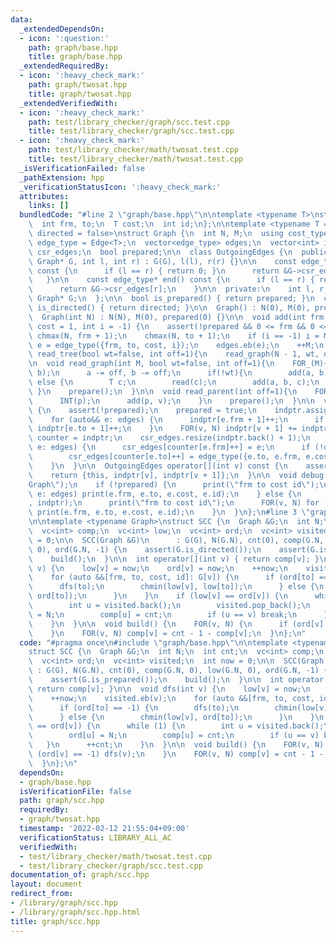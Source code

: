 ```yaml
---
data:
  _extendedDependsOn:
  - icon: ':question:'
    path: graph/base.hpp
    title: graph/base.hpp
  _extendedRequiredBy:
  - icon: ':heavy_check_mark:'
    path: graph/twosat.hpp
    title: graph/twosat.hpp
  _extendedVerifiedWith:
  - icon: ':heavy_check_mark:'
    path: test/library_checker/graph/scc.test.cpp
    title: test/library_checker/graph/scc.test.cpp
  - icon: ':heavy_check_mark:'
    path: test/library_checker/math/twosat.test.cpp
    title: test/library_checker/math/twosat.test.cpp
  _isVerificationFailed: false
  _pathExtension: hpp
  _verificationStatusIcon: ':heavy_check_mark:'
  attributes:
    links: []
  bundledCode: "#line 2 \"graph/base.hpp\"\n\ntemplate <typename T>\nstruct Edge {\n\
    \  int frm, to;\n  T cost;\n  int id;\n};\n\ntemplate <typename T = int, bool\
    \ directed = false>\nstruct Graph {\n  int N, M;\n  using cost_type = T;\n  using\
    \ edge_type = Edge<T>;\n  vector<edge_type> edges;\n  vector<int> indptr;\n  vector<edge_type>\
    \ csr_edges;\n  bool prepared;\n\n  class OutgoingEdges {\n  public:\n    OutgoingEdges(const\
    \ Graph* G, int l, int r) : G(G), l(l), r(r) {}\n\n    const edge_type* begin()\
    \ const {\n      if (l == r) { return 0; }\n      return &G->csr_edges[l];\n \
    \   }\n\n    const edge_type* end() const {\n      if (l == r) { return 0; }\n\
    \      return &G->csr_edges[r];\n    }\n\n  private:\n    int l, r;\n    const\
    \ Graph* G;\n  };\n\n  bool is_prepared() { return prepared; }\n  constexpr bool\
    \ is_directed() { return directed; }\n\n  Graph() : N(0), M(0), prepared(0) {}\n\
    \  Graph(int N) : N(N), M(0), prepared(0) {}\n\n  void add(int frm, int to, T\
    \ cost = 1, int i = -1) {\n    assert(!prepared && 0 <= frm && 0 <= to);\n   \
    \ chmax(N, frm + 1);\n    chmax(N, to + 1);\n    if (i == -1) i = M;\n    auto\
    \ e = edge_type({frm, to, cost, i});\n    edges.eb(e);\n    ++M;\n  }\n\n  void\
    \ read_tree(bool wt=false, int off=1){\n    read_graph(N - 1, wt, off);\n  }\n\
    \n  void read_graph(int M, bool wt=false, int off=1){\n    FOR_(M){\n      INT(a,\
    \ b);\n      a -= off, b -= off;\n      if(!wt){\n        add(a, b);\n      }\
    \ else {\n        T c;\n        read(c);\n        add(a, b, c);\n      }\n   \
    \ }\n    prepare();\n  }\n\n  void read_parent(int off=1){\n    FOR3(v, 1, N){\n\
    \      INT(p);\n      add(p, v);\n    }\n    prepare();\n  }\n\n  void prepare()\
    \ {\n    assert(!prepared);\n    prepared = true;\n    indptr.assign(N + 1, 0);\n\
    \    for (auto&& e: edges) {\n      indptr[e.frm + 1]++;\n      if (!directed)\
    \ indptr[e.to + 1]++;\n    }\n    FOR(v, N) indptr[v + 1] += indptr[v];\n    auto\
    \ counter = indptr;\n    csr_edges.resize(indptr.back() + 1);\n    for (auto&&\
    \ e: edges) {\n      csr_edges[counter[e.frm]++] = e;\n      if (!directed)\n\
    \        csr_edges[counter[e.to]++] = edge_type({e.to, e.frm, e.cost, e.id});\n\
    \    }\n  }\n\n  OutgoingEdges operator[](int v) const {\n    assert(prepared);\n\
    \    return {this, indptr[v], indptr[v + 1]};\n  }\n\n  void debug() {\n    print(\"\
    Graph\");\n    if (!prepared) {\n      print(\"frm to cost id\");\n      for (auto&&\
    \ e: edges) print(e.frm, e.to, e.cost, e.id);\n    } else {\n      print(\"indptr\"\
    , indptr);\n      print(\"frm to cost id\");\n      FOR(v, N) for (auto&& e: (*this)[v])\
    \ print(e.frm, e.to, e.cost, e.id);\n    }\n  }\n};\n#line 3 \"graph/scc.hpp\"\
    \n\ntemplate <typename Graph>\nstruct SCC {\n  Graph &G;\n  int N;\n  int cnt;\n\
    \  vc<int> comp;\n  vc<int> low;\n  vc<int> ord;\n  vc<int> visited;\n  int now\
    \ = 0;\n\n  SCC(Graph &G)\n      : G(G), N(G.N), cnt(0), comp(G.N, 0), low(G.N,\
    \ 0), ord(G.N, -1) {\n    assert(G.is_directed());\n    assert(G.is_prepared());\n\
    \    build();\n  }\n\n  int operator[](int v) { return comp[v]; }\n\n  void dfs(int\
    \ v) {\n    low[v] = now;\n    ord[v] = now;\n    ++now;\n    visited.eb(v);\n\
    \    for (auto &&[frm, to, cost, id]: G[v]) {\n      if (ord[to] == -1) {\n  \
    \      dfs(to);\n        chmin(low[v], low[to]);\n      } else {\n        chmin(low[v],\
    \ ord[to]);\n      }\n    }\n    if (low[v] == ord[v]) {\n      while (1) {\n\
    \        int u = visited.back();\n        visited.pop_back();\n        ord[u]\
    \ = N;\n        comp[u] = cnt;\n        if (u == v) break;\n      }\n      ++cnt;\n\
    \    }\n  }\n\n  void build() {\n    FOR(v, N) {\n      if (ord[v] == -1) dfs(v);\n\
    \    }\n    FOR(v, N) comp[v] = cnt - 1 - comp[v];\n  }\n};\n"
  code: "#pragma once\n#include \"graph/base.hpp\"\n\ntemplate <typename Graph>\n\
    struct SCC {\n  Graph &G;\n  int N;\n  int cnt;\n  vc<int> comp;\n  vc<int> low;\n\
    \  vc<int> ord;\n  vc<int> visited;\n  int now = 0;\n\n  SCC(Graph &G)\n     \
    \ : G(G), N(G.N), cnt(0), comp(G.N, 0), low(G.N, 0), ord(G.N, -1) {\n    assert(G.is_directed());\n\
    \    assert(G.is_prepared());\n    build();\n  }\n\n  int operator[](int v) {\
    \ return comp[v]; }\n\n  void dfs(int v) {\n    low[v] = now;\n    ord[v] = now;\n\
    \    ++now;\n    visited.eb(v);\n    for (auto &&[frm, to, cost, id]: G[v]) {\n\
    \      if (ord[to] == -1) {\n        dfs(to);\n        chmin(low[v], low[to]);\n\
    \      } else {\n        chmin(low[v], ord[to]);\n      }\n    }\n    if (low[v]\
    \ == ord[v]) {\n      while (1) {\n        int u = visited.back();\n        visited.pop_back();\n\
    \        ord[u] = N;\n        comp[u] = cnt;\n        if (u == v) break;\n   \
    \   }\n      ++cnt;\n    }\n  }\n\n  void build() {\n    FOR(v, N) {\n      if\
    \ (ord[v] == -1) dfs(v);\n    }\n    FOR(v, N) comp[v] = cnt - 1 - comp[v];\n\
    \  }\n};\n"
  dependsOn:
  - graph/base.hpp
  isVerificationFile: false
  path: graph/scc.hpp
  requiredBy:
  - graph/twosat.hpp
  timestamp: '2022-02-12 21:55:04+09:00'
  verificationStatus: LIBRARY_ALL_AC
  verifiedWith:
  - test/library_checker/math/twosat.test.cpp
  - test/library_checker/graph/scc.test.cpp
documentation_of: graph/scc.hpp
layout: document
redirect_from:
- /library/graph/scc.hpp
- /library/graph/scc.hpp.html
title: graph/scc.hpp
---
```

